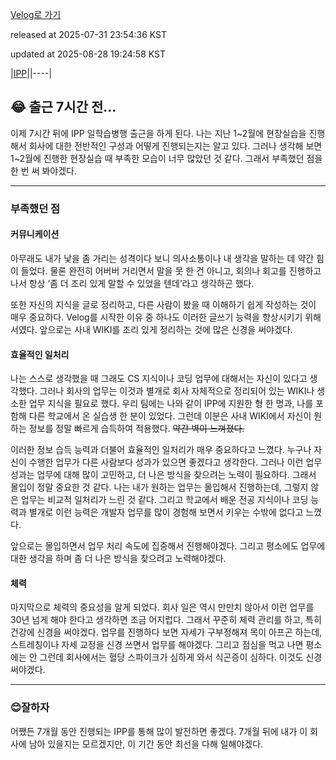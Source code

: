 [Velog로 가기](https://velog.io/@choi-hyk/IPP-출근-7시간전에-글-써보기)

released at 2025-07-31 23:54:36 KST

updated at 2025-08-28 19:24:58 KST

|[IPP](https://velog.io/tags/IPP)||----|

## 😂 출근 7시간 전...

이제 7시간 뒤에 IPP 일학습병행 출근을 하게 된다. 나는 지난 1~2월에 현장실습을 진행해서 회사에 대한 전반적인 구성과 어떻게 진행되는지는 알고 있다. 그러나 생각해 보면 1~2월에 진행한 현장실습 때 부족한 모습이 너무 많았던 것 같다. 그래서 부족했던 점을 한 번 써 봐야겠다.

---

### 부족했던 점

#### 커뮤니케이션

아무래도 내가 낯을 좀 가리는 성격이다 보니 의사소통이나 내 생각을 말하는 데 약간 힘이 들었다. 물론 완전히 어버버 거리면서 말을 못 한 건 아니고, 회의나 회고를 진행하고 나서 항상 ‘좀 더 조리 있게 말할 수 있었을 텐데’라고 생각하곤 했다.

또한 자신의 지식을 글로 정리하고, 다른 사람이 봤을 때 이해하기 쉽게 작성하는 것이 매우 중요하다. Velog를 시작한 이유 중 하나도 이러한 글쓰기 능력을 향상시키기 위해서였다. 앞으로는 사내 WIKI를 조리 있게 정리하는 것에 많은 신경을 써야겠다.

#### 효율적인 일처리

나는 스스로 생각했을 때 그래도 CS 지식이나 코딩 업무에 대해서는 자신이 있다고 생각했다. 그러나 회사의 업무는 이것과 별개로 회사 자체적으로 정리되어 있는 WIKI나 생소한 업무 지식을 필요로 했다. 우리 팀에는 나와 같이 IPP에 지원한 형 한 명과, 나를 포함해 다른 학교에서 온 실습생 한 분이 있었다. 그런데 이분은 사내 WIKI에서 자신이 원하는 정보를 정말 빠르게 습득하여 적용했다. ~~약간 벽이 느껴졌다.~~

이러한 정보 습득 능력과 더불어 효율적인 일처리가 매우 중요하다고 느꼈다. 누구나 자신이 수행한 업무가 다른 사람보다 성과가 있으면 좋겠다고 생각한다. 그러나 이런 업무 성과는 업무에 대해 많이 고민하고, 더 나은 방식을 찾으려는 노력이 필요하다. 그래서 몰입이 정말 중요한 것 같다. 나는 내가 원하는 업무는 몰입해서 진행하는데, 그렇지 않은 업무는 비교적 일처리가 느린 것 같다. 그리고 학교에서 배운 전공 지식이나 코딩 능력과 별개로 이런 능력은 개발자 업무를 많이 경험해 보면서 키우는 수밖에 없다고 느꼈다.

앞으로는 몰입하면서 업무 처리 속도에 집중해서 진행해야겠다. 그리고 평소에도 업무에 대한 생각을 하며 좀 더 나은 방식을 찾으려고 노력해야겠다.

#### 체력

마지막으로 체력의 중요성을 알게 되었다. 회사 일은 역시 만만치 않아서 이런 업무를 30년 넘게 해야 한다고 생각하면 조금 어지럽다. 그래서 꾸준히 체력 관리를 하고, 특히 건강에 신경을 써야겠다. 업무를 진행하다 보면 자세가 구부정해져 목이 아프곤 하는데, 스트레칭이나 자세 교정을 신경 쓰면서 업무를 해야겠다. 그리고 점심을 먹고 나면 평소에는 안 그런데 회사에서는 혈당 스파이크가 심하게 와서 식곤증이 심하다. 이것도 신경 써야겠다.

---

### 😊잘하자

어쨌든 7개월 동안 진행되는 IPP를 통해 많이 발전하면 좋겠다. 7개월 뒤에 내가 이 회사에 남아 있을지는 모르겠지만, 이 기간 동안 최선을 다해 일해야겠다.
